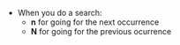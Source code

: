  - When you do a search:
    - **n** for going for the next occurrence
    - **N** for going for the previous ocurrence
